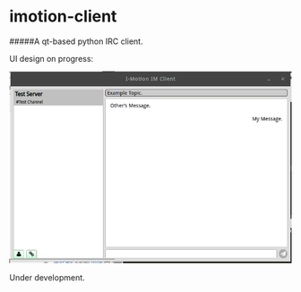 # imotion-client
#####A qt-based python IRC client.

UI design on progress:

![Screenshot](https://raw.githubusercontent.com/BruceZhang1993/imotion-client/master/screenshot/image.png)

Under development. 
